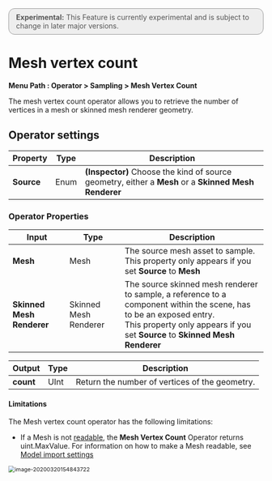<div style="border: solid 1px #999; border-radius:12px; background-color:#EEE; padding: 8px; padding-left:14px; color: #555; font-size:14px;"><b>Experimental:</b> This Feature is currently experimental and is subject to change in later major versions.</div>

# Mesh vertex count

**Menu Path : Operator > Sampling > Mesh Vertex Count**

The mesh vertex count operator allows you to retrieve the number of vertices in a mesh or skinned mesh renderer geometry.

## Operator settings

| **Property** | **Type** | **Description**                                              |
| ------------ | -------- | ------------------------------------------------------------ |
| **Source**   | Enum     | **(Inspector)** Choose the kind of source geometry, either a **Mesh** or a **Skinned Mesh Renderer** |

### Operator Properties

| **Input**                 | **Type**              | **Description**                                              |
| ------------------------- | --------------------- | ------------------------------------------------------------ |
| **Mesh**                  | Mesh                  | The source mesh asset to sample.<br/>This property only appears if you set **Source** to **Mesh** |
| **Skinned Mesh Renderer** | Skinned Mesh Renderer | The source skinned mesh renderer to sample, a reference to a component within the scene, has to be an exposed entry.<br/>This property only appears if you set **Source** to **Skinned Mesh Renderer** |

| **Output** | **Type** | **Description**                                |
| ---------- | -------- | ---------------------------------------------- |
| **count**  | UInt     | Return the number of vertices of the geometry. |

#### Limitations

The Mesh vertex count operator has the following limitations:

- If a Mesh is not [readable](https://docs.unity3d.com/ScriptReference/Mesh-isReadable.html), the **Mesh Vertex Count** Operator returns uint.MaxValue. For information on how to make a Mesh readable, see [Model import settings](https://docs.unity3d.com/Manual/FBXImporter-Model.html)

<img src="Images/ReadWrite.png" alt="image-20200320154843722" style="zoom:78%;" />